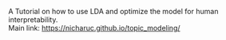 A Tutorial on how to use LDA and optimize the model for human interpretability.<br>
Main link: https://nicharuc.github.io/topic_modeling/
